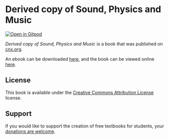 # Derived copy of Sound, Physics and Music

[![Open in Gitpod](https://gitpod.io/button/open-in-gitpod.svg)](https://gitpod.io/from-referrer/)

_Derived copy of Sound, Physics and Music_ is a book that was published on [cnx.org](https://cnx.org/).

An ebook can be downloaded [here](https://github.com/cnx-user-books/cnxbook-derived-copy-of-sound-physics-and-music/releases/latest), and the book can be viewed online [here](https://github.com/cnx-user-books/cnxbook-derived-copy-of-sound-physics-and-music/releases/latest).

## License
This book is available under the [Creative Commons Attribution License](./LICENSE) license.

## Support
If you would like to support the creation of free textbooks for students, your [donations are welcome](https://riceconnect.rice.edu/donation/support-openstax-banner).
